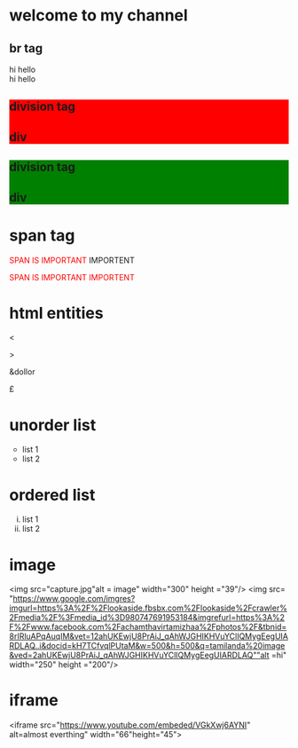     
<doctype html>
<html>
  <head>
   <title>basic </title>
   <style >
    span{
      color:red;
      }
    </style>
  </head>
  <body>
      <h1>welcome to my channel</h1>
      <h2> br tag </h2>

   <p>  hi hello<br> hi hello</p>


   <div style=" background-color:red;">
      <h2> division tag <h2>
      <p> div  <p>
    </div>
    <div style=" background-color:green;">
      <h2> division tag <h2>
      <p> div  <p>
    </div>
      <h1>span tag</h1>
      <p><span>SPAN IS IMPORTANT</span> <span style="color:red;"></span> IMPORTENT </p>
      <p><span>SPAN IS IMPORTANT</span> <span > IMPORTENT</span </p>
      <h1 id='top'>  html entities </h1>
      <p> &lt</p>
          <p> &gt</p>
          <p> &dollor</p>
          <p> &pound</p>
           <h1> unorder list</h1>
          <ul style="list-style-type:circle">
            <li> list 1 </li>
            <li>list 2</li>
          </ul>

   <h1>ordered list</h1>
          <ol type= "i">
            <li> list 1 </li>
            <li>list 2</li>
          </ol>

   <h1> image</h1>

   <img src="capture.jpg"alt = image" width="300" height ="39"/>
      <img src= "https://www.google.com/imgres?imgurl=https%3A%2F%2Flookaside.fbsbx.com%2Flookaside%2Fcrawler%2Fmedia%2F%3Fmedia_id%3D980747691953184&imgrefurl=https%3A%2F%2Fwww.facebook.com%2Fachamthavirtamizhaa%2Fphotos%2F&tbnid=8rIRluAPqAuqIM&vet=12ahUKEwjU8PrAiJ_qAhWJGHIKHVuYClIQMygEegUIARDLAQ..i&docid=kH7TCfvqlPUtaM&w=500&h=500&q=tamilanda%20image&ved=2ahUKEwjU8PrAiJ_qAhWJGHIKHVuYClIQMygEegUIARDLAQ""alt =hi" width="250" height ="200"/>
      <h1> iframe </h1>
      <iframe src="https://www.youtube.com/embeded/VGkXwj6AYNI" alt=almost everthing" width="66"height="45"></iframe>


   </body>
</html>
